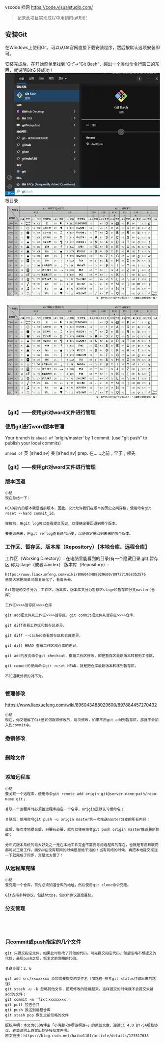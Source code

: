 vscode 挂网 https://code.visualstudio.com/

> 记录此项目实现过程中用到的git知识
## 安装Git
在Windows上使用Git，可以从Git官网直接下载安装程序，然后按默认选项安装即可。

安装完成后，在开始菜单里找到“Git”->“Git Bash”，蹦出一个类似命令行窗口的东西，就说明Git安装成功！
![Alt](gitBash.jpg)
根目录
![Alt](/md-module/vue-dev/img.png)
![Alt](md-module/vue-dev/img.png)


### 【git】——使用git对word文件进行管理


### 使用git进行word版本管理

Your branch is `ahead of` 'origin/master' by 1 commit.
(use "git push" to publish your local commits)

`ahead of` 英 [əˈhed əv]  美 [əˈhed əv] prep. 在……之前；早于；领先


### 【git】——使用git对word文件进行管理


### 版本回退
```
小结
现在总结一下：

HEAD指向的版本就是当前版本，因此，Git允许我们在版本的历史之间穿梭，使用命令git reset --hard commit_id。

穿梭前，用git log可以查看提交历史，以便确定要回退到哪个版本。

要重返未来，用git reflog查看命令历史，以便确定要回到未来的哪个版本。
```
### 工作区、暂存区、版本库（Repository）【本地仓库、远程仓库】
工作区（Working Directory）: 在电脑里能看到的目录(有一个隐藏目录.git)
暂存区:称为stage（或者叫index）
版本库（Repository）:


```
https://www.liaoxuefeng.com/wiki/896043488029600/897271968352576
感觉大家把简单问题复杂化了，看着头晕，

Git管理的文件分为：工作区，版本库，版本库又分为暂存区stage和暂存区分支master(仓库)

工作区>>>>暂存区>>>>仓库

git add把文件从工作区>>>>暂存区，git commit把文件从暂存区>>>>仓库，

git diff查看工作区和暂存区差异，

git diff --cached查看暂存区和仓库差异，

git diff HEAD 查看工作区和仓库的差异，

git add的反向命令git checkout，撤销工作区修改，即把暂存区最新版本转移到工作区，

git commit的反向命令git reset HEAD，就是把仓库最新版本转移到暂存区。

不知道我分析的对不对。
```




```

```
### 管理修改
https://www.liaoxuefeng.com/wiki/896043488029600/897884457270432
```
小结
现在，你又理解了Git是如何跟踪修改的，每次修改，如果不用git add到暂存区，那就不会加入到commit中。
```

### 撤销修改
```

```

### 删除文件
```

```


### 添加远程库
```
小结
要关联一个远程库，使用命令git remote add origin git@server-name:path/repo-name.git；

关联一个远程库时必须给远程库指定一个名字，origin是默认习惯命名；

关联后，使用命令git push -u origin master第一次推送master分支的所有内容；

此后，每次本地提交后，只要有必要，就可以使用命令git push origin master推送最新修改；

分布式版本系统的最大好处之一是在本地工作完全不需要考虑远程库的存在，也就是有没有联网都可以正常工作，而SVN在没有联网的时候是拒绝干活的！当有网络的时候，再把本地提交推送一下就完成了同步，真是太方便了！
```

### 从远程库克隆

```
小结
要克隆一个仓库，首先必须知道仓库的地址，然后使用git clone命令克隆。

Git支持多种协议，包括https，但ssh协议速度最快。
```

### 分支管理

```

```

### 
```

```


### 
```

```

### 只commit或push指定的几个文件

```
git 只提交指定文件，如果此时修改了其他的代码。可先提交指定代码，然后忽略不想提交的代码，最后push之后，恢复之前忽略的代码。

关键步骤：2、6

git add src/xxxxxxxx 添加需要提交的文件名（加路径–参考git status打印出来的路径）
git stash -u -k 忽略其他文件，把现修改的隐藏起来，这样提交的时候就不会提交未被add的文件；
git commit -m ‘fix：xxxxxxxx’；
git pull 拉去合并
git push 推送到远程仓库
git stash pop 恢复之前忽略的文件
————————————————
版权声明：本文为CSDN博主「小海豚~游啊游啊游~」的原创文章，遵循CC 4.0 BY-SA版权协议，转载请附上原文出处链接及本声明。
原文链接：https://blog.csdn.net/haibo1101/article/details/125517638
```